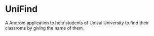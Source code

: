 # UniFind
A Android application to help students of Unisul University to find their classroms by giving the name of them.
